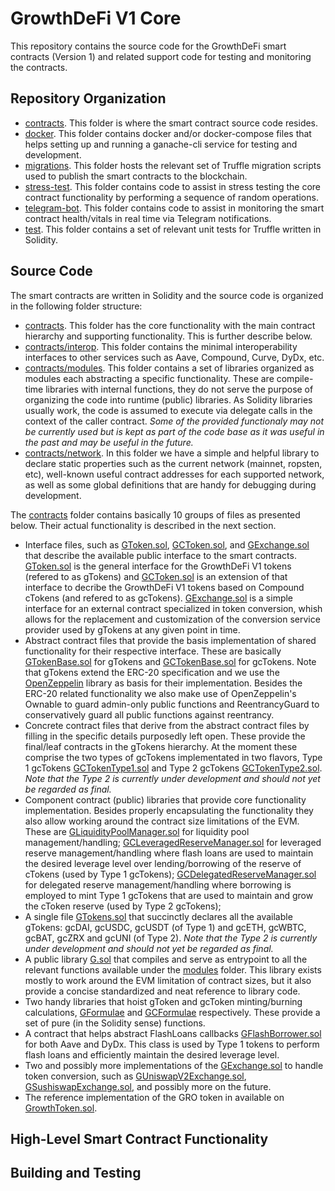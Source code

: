 # GrowthDeFi V1 Core

This repository contains the source code for the GrowthDeFi smart contracts
(Version 1) and related support code for testing and monitoring the contracts.

## Repository Organization

* [contracts](contracts). This folder is where the smart contract source code
  resides.
* [docker](docker). This folder contains docker and/or docker-compose files
  that helps setting up and running a ganache-cli service for testing and
  development.
* [migrations](migrations). This folder hosts the relevant set of Truffle
  migration scripts used to publish the smart contracts to the blockchain.
* [stress-test](stress-test). This folder contains code to assist in stress
  testing the core contract functionality by performing a sequence of random
  operations.
* [telegram-bot](telegram-bot). This folder contains code to assist in
  monitoring the smart contract health/vitals in real time via Telegram
  notifications.
* [test](test). This folder contains a set of relevant unit tests for Truffle
  written in Solidity.

## Source Code

The smart contracts are written in Solidity and the source code is organized in
the following folder structure:

* [contracts](contracts). This folder has the core functionality with the main
  contract hierarchy and supporting functionality. This is further describe
  below.
* [contracts/interop](contracts/interop). This folder contains the minimal
  interoperability interfaces to other services such as Aave, Compound, Curve,
  DyDx, etc.
* [contracts/modules](contracts/modules). This folder contains a set of
  libraries organized as modules each abstracting a specific functionality.
  These are compile-time libraries with internal functions, they do not serve
  the purpose of organizing the code into runtime (public) libraries. As
  Solidity libraries usually work, the code is assumed to execute via delegate
  calls in the context of the caller contract. _Some of the provided functionaly
  may not be currently used but is kept as part of the code base as it was
  useful in the past and may be useful in the future._
* [contracts/network](contracts/network). In this folder we have a simple
  and helpful library to declare static properties such as the current network
  (mainnet, ropsten, etc), well-known useful contract addresses for each
  supported network, as well as some global definitions that are handy for
  debugging during development.

The [contracts](contracts) folder contains basically 10 groups of files as
presented below. Their actual functionality is described in the next section.

* Interface files, such as [GToken.sol](contracts/GToken.sol),
  [GCToken.sol](contracts/GCToken.sol), and
  [GExchange.sol](contracts/GExchange.sol) that describe the available public
  interface to the smart contracts.
  [GToken.sol](contracts/GToken.sol) is the general interface for the GrowthDeFi
  V1 tokens (refered to as gTokens) and [GCToken.sol](contracts/GCToken.sol) is
  an extension of that interface to decribe the GrowthDeFi V1 tokens based on
  Compound cTokens (and refered to as gcTokens).
  [GExchange.sol](contracts/GExchange.sol) is a simple interface for an external
  contract specialized in token conversion, whish allows for the replacement
  and customization of the conversion service provider used by gTokens at any
  given point in time.
* Abstract contract files that provide the basis implementation of shared
  functionality for their respective interface. These are basically
  [GTokenBase.sol](contracts/GTokenBase.sol) for gTokens and
  [GCTokenBase.sol](contracts/GCTokenBase.sol) for gcTokens.
  Note that gTokens extend the ERC-20 specification and we use the
  [OpenZeppelin](https://openzeppelin.com/) library as basis for their
  implementation. Besides the ERC-20 related functionality we also make use
  of OpenZeppelin's Ownable to guard admin-only public functions and
  ReentrancyGuard to conservatively guard all public functions against reentrancy.
* Concrete contract files that derive from the abstract contract files by
  filling in the specific details purposedly left open. These provide the
  final/leaf contracts in the gTokens hierarchy. At the moment these comprise
  the two types of gcTokens implementated in two flavors, Type 1 gcTokens
  [GCTokenType1.sol](contracts/GCTokenType1.sol) and Type 2 gcTokens
  [GCTokenType2.sol](contracts/GCTokenType2.sol). _Note that the Type 2 is
  currently under development and should not yet be regarded as final._
* Component contract (public) libraries that provide core functionality
  implementation. Besides properly encapsulating the functionality they also
  allow working around the contract size limitations of the EVM.
  These are [GLiquidityPoolManager.sol](contracts/GLiquidityPoolManager.sol)
  for liquidity pool management/handling;
  [GCLeveragedReserveManager.sol](contracts/GCLeveragedReserveManager.sol) for
  leveraged reserve management/handling where flash loans are used to maintain
  the desired leverage level over lending/borrowing of the reserve of cTokens
  (used by Type 1 gcTokens);
  [GCDelegatedReserveManager.sol](contracts/GCDelegatedReserveManager.sol) for
  delegated reserve management/handling where borrowing is employed to mint
  Type 1 gcTokens that are used to maintain and grow the cToken reserve
  (used by Type 2 gcTokens);
* A single file [GTokens.sol](contracts/GTokens.sol) that succinctly declares
  all the available gTokens: gcDAI, gcUSDC, gcUSDT (of Type 1) and gcETH,
  gcWBTC, gcBAT, gcZRX and gcUNI (of Type 2). _Note that the Type 2 is
  currently under development and should not yet be regarded as final._
* A public library [G.sol](contracts/G.sol) that compiles and serve as
  entrypoint to all the relevant functions available under the
  [modules](contracts/modules) folder. This library exists mostly to work
  around the EVM limitation of contract sizes, but it also provide a concise
  standardized and neat reference to library code.
* Two handy libraries that hoist gToken and gcToken minting/burning
  calculations, [GFormulae](contracts/GFormulae.sol) and
  [GCFormulae](contracts/GCFormulae.sol) respectively. These provide a set of
  pure (in the Solidity sense) functions.
* A contract that helps abstract FlashLoans callbacks
  [GFlashBorrower.sol](contracts/GFlashBorrower.sol) for both Aave and DyDx.
  This class is used by Type 1 tokens to perform flash loans and efficiently
  maintain the desired leverage level.
* Two and possibly more implementations of the
  [GExchange.sol](contracts/GExchange.sol) to handle token conversion,
  such as [GUniswapV2Exchange.sol](contracts/GUniswapV2Exchange.sol),
  [GSushiswapExchange.sol](contracts/GSushiswapExchange.sol), and possibly more
  on the future.
* The reference implementation of the GRO token in available on
  [GrowthToken.sol](contracts/GrowthToken.sol).

## High-Level Smart Contract Functionality

## Building and Testing

